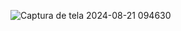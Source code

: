 ![Captura de tela 2024-08-21 094630](https://github.com/user-attachments/assets/f91a755f-c75a-4e33-9c19-9a314550eafa)
